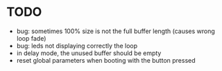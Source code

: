 # TODO

- bug: sometimes 100% size is not the full buffer length (causes wrong loop fade)
- bug: leds not displaying correctly the loop
- in delay mode, the unused buffer should be empty
- reset global parameters when booting with the button pressed
